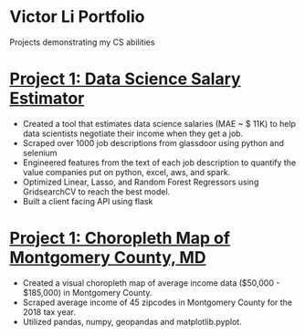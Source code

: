 # Victor Li Portfolio
Projects demonstrating my CS abilities

# [Project 1: Data Science Salary Estimator](https://github.com/PlayingNumbers/ds_salary_proj) 
* Created a tool that estimates data science salaries (MAE ~ $ 11K) to help data scientists negotiate their income when they get a job.
* Scraped over 1000 job descriptions from glassdoor using python and selenium
* Engineered features from the text of each job description to quantify the value companies put on python, excel, aws, and spark. 
* Optimized Linear, Lasso, and Random Forest Regressors using GridsearchCV to reach the best model. 
* Built a client facing API using flask 

# [Project 1: Choropleth Map of Montgomery County, MD](https://github.com/victor11396/Projects/blob/main/Income%20Choropleth%20Map%20of%20Montgomery%20County%2C%20MD) 
* Created a visual choropleth map of average income data ($50,000 - $185,000) in Montgomery County.
* Scraped average income of 45 zipcodes in Montgomery County for the 2018 tax year.  
* Utilized pandas, numpy, geopandas and matplotlib.pyplot.
